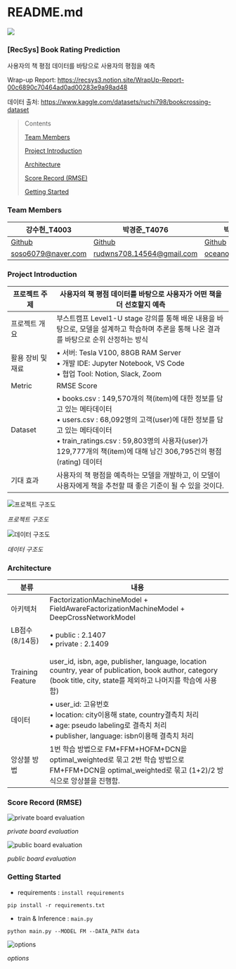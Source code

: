 # README.md

<img src="https://img.shields.io/badge/python-3.8.5-blue">

### **[RecSys] Book Rating Prediction**

사용자의 책 평점 데이터를 바탕으로 사용자의 평점을 예측

Wrap-up Report: https://recsys3.notion.site/WrapUp-Report-00c6890c70464ad0ad00283e9a98ad48

데이터 출처: https://www.kaggle.com/datasets/ruchi798/bookcrossing-dataset

> Contents
> 
> 
> [Team Members](https://github.com/boostcampaitech4recsys1/level1_bookratingprediction_recsys-level1-recsys-03#team-members)
> 
> 
> [Project Introduction](https://github.com/boostcampaitech4recsys1/level1_bookratingprediction_recsys-level1-recsys-03#project-introduction)
> 
> [Architecture](https://github.com/boostcampaitech4recsys1/level1_bookratingprediction_recsys-level1-recsys-03#architecture)
> 
> [Score Record (RMSE)](https://github.com/boostcampaitech4recsys1/level1_bookratingprediction_recsys-level1-recsys-03#score-record-rmse)
> 
> [Getting Started](https://github.com/boostcampaitech4recsys1/level1_bookratingprediction_recsys-level1-recsys-03#getting-started)
> 


### Team Members

| 강수헌_T4003 | 박경준_T4076 | 박용욱_T4088 | 오희정_T4129 | 정소빈_4196 |
| --- | --- | --- | --- | --- |
| [Github](https://github.com/soso6079) | [Github](https://github.com/parkkyungjun) | [Github](https://github.com/oceanofglitta) | [Github](https://github.com/HeeJeongOh) | [Github](https://github.com/sobin98) |
| soso6079@naver.com | rudwns708.14564@gmail.com | oceanofglitta@gmail.com | ohhj1999@gmail.com | sobing98@gmail.com |

### Project Introduction

| 프로젝트 주제 | 사용자의 책 평점 데이터를 바탕으로 사용자가 어떤 책을 더 선호할지 예측 |
| --- | --- |
| 프로젝트 개요 | 부스트캠프 Level1-U stage 강의를 통해 배운 내용을 바탕으로, 모델을 설계하고 학습하며 추론을 통해 나온 결과를 바탕으로 순위 산정하는 방식 |
| 활용 장비 및 재료 &nbsp;&nbsp;&nbsp;&nbsp;&nbsp;&nbsp;&nbsp;&nbsp;| • 서버: Tesla V100, 88GB RAM Server<br>• 개발 IDE: Jupyter Notebook, VS Code<br>• 협업 Tool: Notion, Slack, Zoom |
| Metric | RMSE Score |
| Dataset | • books.csv : 149,570개의 책(item)에 대한 정보를 담고 있는 메타데이터<br>• users.csv : 68,092명의 고객(user)에 대한 정보를 담고 있는 메타데이터<br>• train_ratings.csv : 59,803명의 사용자(user)가 129,777개의 책(item)에 대해 남긴 306,795건의 평점(rating) 데이터 |
| 기대 효과 | 사용자의 책 평점을 예측하는 모델을 개발하고, 이 모델이 사용자에게 책을 추천할 때 좋은 기준이 될 수 있을 것이다.  |

![프로젝트 구조도](https://user-images.githubusercontent.com/76675506/200248697-c05d655e-e983-463c-b7ee-973edde90af9.png)

*프로젝트 구조도*

![데이터 구조도](https://user-images.githubusercontent.com/76675506/200249158-5f0d97f7-1990-47e0-935a-ef975dc432ce.png)

*데이터 구조도*


### Architecture

| 분류 | 내용 |
| --- | --- |
| 아키텍처 | FactorizationMachineModel + FieldAwareFactorizationMachineModel + DeepCrossNetworkModel |
| LB점수(8/14등) &nbsp;&nbsp;&nbsp;&nbsp;&nbsp;&nbsp;&nbsp;&nbsp;&nbsp;| • public : 2.1407<br>• private : 2.1409 |
| Training Feature | user_id, isbn, age, publisher, language, location country, year of publication, book author, category<br>(book title, city, state를 제외하고 나머지를 학습에 사용함) |
| 데이터 | • user_id: 고유번호<br>• location: city이용해 state, country결측치 처리<br>• age: pseudo labeling로 결측치 처리<br>• publisher, language: isbn이용해 결측치 처리 |
| 앙상블 방법 | 1번 학습 방법으로 FM+FFM+HOFM+DCN을 optimal_weighted로 묶고 2번 학습 방법으로 FM+FFM+DCN을 optimal_weighted로 묶고 (1+2)/2 방식으로 앙상블을 진행함. |

### **Score Record (RMSE)**

![private board evaluation](https://user-images.githubusercontent.com/76675506/200249433-a41ea708-9040-4060-9c75-b6ad03814039.png)

*private board evaluation*

![public board evaluation](https://user-images.githubusercontent.com/76675506/200249732-8e304813-ed2a-4a67-8a15-1034276d3cb6.png)

*public board evaluation*


### Getting Started

- requirements : `install requirements`

```
pip install -r requirements.txt
```

- train & Inference : `main.py`

```
python main.py --MODEL FM --DATA_PATH data
```

![options](https://user-images.githubusercontent.com/76675506/200249850-d40a0e84-5710-4bbd-8972-22655a935382.png)

*options*
